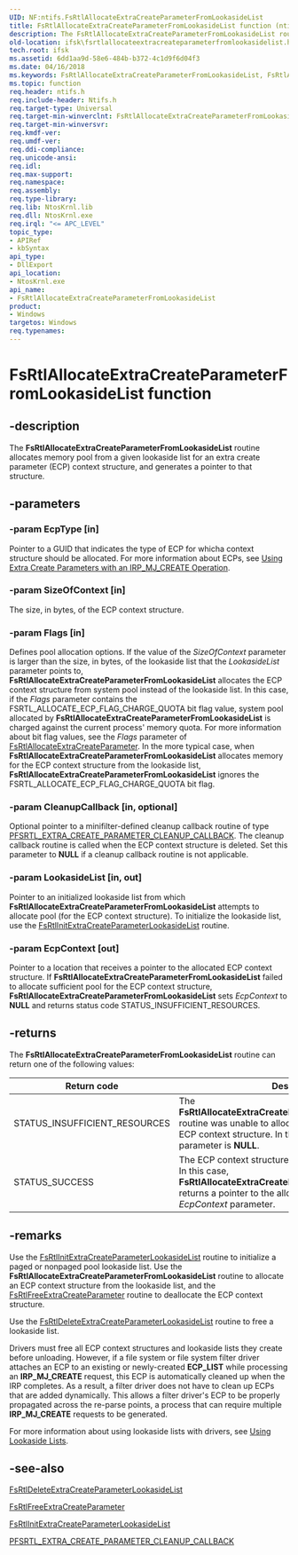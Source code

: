 ```yaml
---
UID: NF:ntifs.FsRtlAllocateExtraCreateParameterFromLookasideList
title: FsRtlAllocateExtraCreateParameterFromLookasideList function (ntifs.h)
description: The FsRtlAllocateExtraCreateParameterFromLookasideList routine allocates memory pool from a given lookaside list for an extra create parameter (ECP) context structure, and generates a pointer to that structure.
old-location: ifsk\fsrtlallocateextracreateparameterfromlookasidelist.htm
tech.root: ifsk
ms.assetid: 6dd1aa9d-58e6-484b-b372-4c1d9f6d04f3
ms.date: 04/16/2018
ms.keywords: FsRtlAllocateExtraCreateParameterFromLookasideList, FsRtlAllocateExtraCreateParameterFromLookasideList routine [Installable File System Drivers], fsrtlref_c85ee3ff-e71f-4c6e-bc37-4187cad9855f.xml, ifsk.fsrtlallocateextracreateparameterfromlookasidelist, ntifs/FsRtlAllocateExtraCreateParameterFromLookasideList
ms.topic: function
req.header: ntifs.h
req.include-header: Ntifs.h
req.target-type: Universal
req.target-min-winverclnt: FsRtlAllocateExtraCreateParameterFromLookasideList is available starting with Windows Vista.
req.target-min-winversvr: 
req.kmdf-ver: 
req.umdf-ver: 
req.ddi-compliance: 
req.unicode-ansi: 
req.idl: 
req.max-support: 
req.namespace: 
req.assembly: 
req.type-library: 
req.lib: NtosKrnl.lib
req.dll: NtosKrnl.exe
req.irql: "<= APC_LEVEL"
topic_type:
- APIRef
- kbSyntax
api_type:
- DllExport
api_location:
- NtosKrnl.exe
api_name:
- FsRtlAllocateExtraCreateParameterFromLookasideList
product:
- Windows
targetos: Windows
req.typenames: 
---
```


# FsRtlAllocateExtraCreateParameterFromLookasideList function

## -description

The **FsRtlAllocateExtraCreateParameterFromLookasideList** routine allocates memory pool from a given lookaside list for an extra create parameter (ECP) context structure, and generates a pointer to that structure.

## -parameters

### -param EcpType [in]

Pointer to a GUID that indicates the type of ECP for whicha context structure should be allocated. For more information about ECPs, see [Using Extra Create Parameters with an IRP_MJ_CREATE Operation](https://docs.microsoft.com/windows-hardware/drivers/ifs/using-extra-create-parameters-with-an-irp-mj-create-operation).

### -param SizeOfContext [in]

The size, in bytes, of the ECP context structure.

### -param Flags [in]

Defines pool allocation options. If the value of the *SizeOfContext* parameter is larger than the size, in bytes, of the lookaside list that the *LookasideList* parameter points to, **FsRtlAllocateExtraCreateParameterFromLookasideList** allocates the ECP context structure from system pool instead of the lookaside list. In this case, if the *Flags* parameter contains the FSRTL_ALLOCATE_ECP_FLAG_CHARGE_QUOTA bit flag value, system pool allocated by **FsRtlAllocateExtraCreateParameterFromLookasideList** is charged against the current process' memory quota. For more information about bit flag values, see the *Flags* parameter of [FsRtlAllocateExtraCreateParameter](https://docs.microsoft.com/windows-hardware/drivers/ddi/content/ntifs/nf-ntifs-fsrtlallocateextracreateparameter). In the more typical case, when **FsRtlAllocateExtraCreateParameterFromLookasideList** allocates memory for the ECP context structure from the lookaside list, **FsRtlAllocateExtraCreateParameterFromLookasideList** ignores the FSRTL_ALLOCATE_ECP_FLAG_CHARGE_QUOTA bit flag.

### -param CleanupCallback [in, optional]

Optional pointer to a minifilter-defined cleanup callback routine of type [PFSRTL_EXTRA_CREATE_PARAMETER_CLEANUP_CALLBACK](https://docs.microsoft.com/windows-hardware/drivers/ddi/content/ntifs/nc-ntifs-pfsrtl_extra_create_parameter_cleanup_callback). The cleanup callback routine is called when the ECP context structure is deleted. Set this parameter to **NULL** if a cleanup callback routine is not applicable.

### -param LookasideList [in, out]

Pointer to an initialized lookaside list from which **FsRtlAllocateExtraCreateParameterFromLookasideList** attempts to allocate pool (for the ECP context structure). To initialize the lookaside list, use the [FsRtlInitExtraCreateParameterLookasideList](https://docs.microsoft.com/windows-hardware/drivers/ddi/content/ntifs/nf-ntifs-fsrtlinitextracreateparameterlookasidelist) routine.

### -param EcpContext [out]

Pointer to a location that receives a pointer to the allocated ECP context structure. If **FsRtlAllocateExtraCreateParameterFromLookasideList** failed to allocate sufficient pool for the ECP context structure, **FsRtlAllocateExtraCreateParameterFromLookasideList** sets *EcpContext* to **NULL** and returns status code STATUS_INSUFFICIENT_RESOURCES.

## -returns

The **FsRtlAllocateExtraCreateParameterFromLookasideList** routine can return one of the following values:

|Return code|Description|
|---|---|
|STATUS_INSUFFICIENT_RESOURCES|The **FsRtlAllocateExtraCreateParameterFromLookasideList** routine was unable to allocate sufficient memory for an ECP context structure. In this case, the *EcpContext* parameter is **NULL**.|
|STATUS_SUCCESS|The ECP context structure was successfully allocated. In this case, **FsRtlAllocateExtraCreateParameterFromLookasideList** returns a pointer to the allocated structure in the *EcpContext* parameter.|

## -remarks

Use the [FsRtlInitExtraCreateParameterLookasideList](https://docs.microsoft.com/windows-hardware/drivers/ddi/content/ntifs/nf-ntifs-fsrtlinitextracreateparameterlookasidelist) routine to initialize a paged or nonpaged pool lookaside list. Use the **FsRtlAllocateExtraCreateParameterFromLookasideList** routine to allocate an ECP context structure from the lookaside list, and the [FsRtlFreeExtraCreateParameter](https://docs.microsoft.com/windows-hardware/drivers/ddi/content/ntifs/nf-ntifs-fsrtlfreeextracreateparameter) routine to deallocate the ECP context structure.

Use the [FsRtlDeleteExtraCreateParameterLookasideList](https://msdn.microsoft.com/library/windows/hardware/ff545849) routine to free a lookaside list.

Drivers must free all ECP context structures and lookaside lists they create before unloading. However, if a file system or file system filter driver attaches an ECP to an existing or newly-created **ECP_LIST** while processing an **IRP_MJ_CREATE** request, this ECP is automatically cleaned up when the IRP completes. As a result, a filter driver does not have to clean up ECPs that are added dynamically. This allows a filter driver's ECP to be properly propagated across the re-parse points, a process that can require multiple **IRP_MJ_CREATE** requests to be generated.

For more information about using lookaside lists with drivers, see [Using Lookaside Lists](https://docs.microsoft.com/windows-hardware/drivers/kernel/using-lookaside-lists).

## -see-also

[FsRtlDeleteExtraCreateParameterLookasideList](https://docs.microsoft.com/windows-hardware/drivers/ddi/content/ntifs/nf-ntifs-fsrtldeleteextracreateparameterlookasidelist)

[FsRtlFreeExtraCreateParameter](https://docs.microsoft.com/windows-hardware/drivers/ddi/content/ntifs/nf-ntifs-fsrtlfreeextracreateparameter)

[FsRtlInitExtraCreateParameterLookasideList](https://docs.microsoft.com/windows-hardware/drivers/ddi/content/ntifs/nf-ntifs-fsrtlinitextracreateparameterlookasidelist)

[PFSRTL_EXTRA_CREATE_PARAMETER_CLEANUP_CALLBACK](https://docs.microsoft.com/windows-hardware/drivers/ddi/content/ntifs/nc-ntifs-pfsrtl_extra_create_parameter_cleanup_callback)
